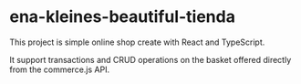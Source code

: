 # ena-kleines-beautiful-tienda

This project is simple online shop create with React and TypeScript.

It support transactions and CRUD operations on the basket offered directly from the commerce.js API.
